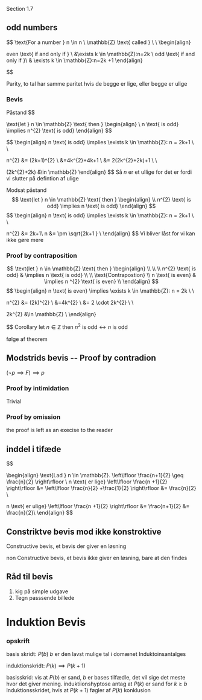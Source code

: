 Section 1.7


## odd numbers

$$
\text{For a number } n \in n \ \mathbb{Z} \text{ called } \ \\ 
\begin{align}

even \text{ if and only if } \  &\exists  k \in \mathbb{Z}:n=2k \\
odd \text{ if and only if }\ & \exists  k \in \mathbb{Z}:n=2k +1
\end{align}

$$

Parity, to tal har samme paritet hvis de begge er lige, eller begge er ulige

### Bevis 
Påstand
$$

\text{let } n \in \mathbb{Z} \text{ then }
\begin{align}
\\ n \text{ is odd} \implies n^{2} \text{ is odd}
\end{align}
$$

$$
\begin{align}
n \text{ is odd} \implies \exists k \in \mathbb{Z}: n = 2k+1 \\ \\

n^{2} &= (2k+1)^{2} \\
 &=4k^{2}+4k+1 \\
 &= 2(2k^{2}+2k)+1 \\ \\

(2k^{2}+2k)  &\in \mathbb{Z}
\end{align}
$$
Så $n$ er et ullige for det er fordi vi slutter på defintion af ulige

Modsat påstand
$$
\text{let } n \in \mathbb{Z} \text{ then }
\begin{align}
\\ n^{2} \text{ is odd} \implies n \text{ is odd}
\end{align}
$$
$$
\begin{align}
n \text{ is odd} \implies \exists k \in \mathbb{Z}: n = 2k+1 \\ \\

n^{2} &= 2k+1\\
 n &= \pm \sqrt{2k+1 } \\
\end{align}
$$
Vi bliver låst for vi kan ikke gøre mere


### Proof by contraposition
$$
\text{let } n \in \mathbb{Z} \text{ then }
\begin{align}
 \\
 \\
\\ n^{2} \text{ is odd} & \implies n \text{ is odd} \\ \\
\text{Contrapostion} \\
n \text{ is even}  & \implies n ^{2} \text{ is even} \\
\end{align}
$$$$
\begin{align}
n \text{ is even} \implies \exists k \in \mathbb{Z}: n = 2k \\ \\

n^{2} &= (2k)^{2} \\
 &=4k^{2} \\
 &= 2 \cdot 2k^{2} \\ \\

2k^{2}  &\in \mathbb{Z}  \\ 
\end{align}

$$
Corollary
$\text{let } n \in \mathbb{Z} \text{ then } n^{2} \text{ is odd} \leftrightarrow  n \text{ is odd}$

følge af theorem


## Modstrids bevis -- Proof by contradion
$(\neg p \implies F)\implies p$


### Proof by intimidation 
Trivial

### Proof by omission 
the  proof is left as an execise to the reader


## inddel i tifæde

$$

\begin{align}
\text{Lad } n \in \mathbb{Z}. \left\lfloor  \frac{n+1}{2} \geq \frac{n}{2}  \right\rfloor \\ 
n \text{ er lige} 
\left\lfloor  \frac{n +1}{2}   \right\rfloor &= \left\lfloor  \frac{n}{2} +\frac{1}{2}  \right\rfloor &= \frac{n}{2} \\

n \text{ er ulige} 
\left\lfloor  \frac{n +1}{2}   \right\rfloor &=  \frac{n+1}{2}  &= \frac{n}{2}\\
\end{align}
$$



## Constriktve bevis mod ikke konstroktive 

Constructive bevis, et bevis der giver en løsning

non Constructive bevis, et bevis ikke giver en løsning, bare at den findes



## Råd til bevis
1. kig på simple udgave
2. Tegn passsende billede
# Induktion Bevis
### opskrift
basis skridt:
$P(b)$
$b \text{ er den lavst mulige tal i domænet}$
Induktoinsantalges

induktionskridt:
$P(k)\implies P(k+1)$



basisskrid: vis at $P(b)$ er sand, $b$ er bases tilfædle, det vil sige det meste hvor det giver mening. 
induktiionshyptose antag at $P(k)$ er sand for $k\geq b$
Induktionsskridet, hvis at $P(k+1)$ føgler af $P(k)$
konklusion 